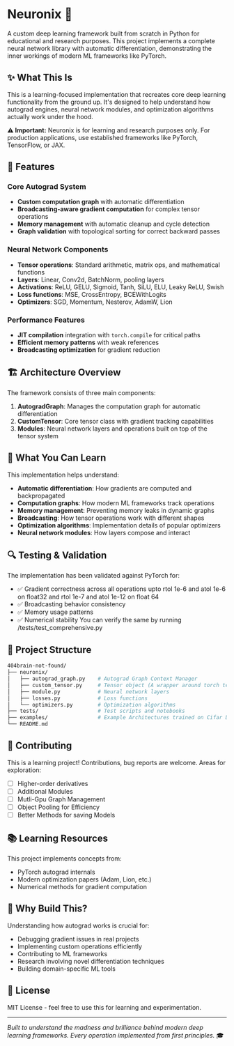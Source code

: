 # Neuronix 🧠

A custom deep learning framework built from scratch in Python for educational and research purposes. This project implements a complete neural network library with automatic differentiation, demonstrating the inner workings of modern ML frameworks like PyTorch.

## ✨ What This Is

This is a learning-focused implementation that recreates core deep learning functionality from the ground up. It's designed to help understand how autograd engines, neural network modules, and optimization algorithms actually work under the hood.

**⚠️ Important:** Neuronix is for learning and research purposes only. For production applications, use established frameworks like PyTorch, TensorFlow, or JAX.

## 🚀 Features

### Core Autograd System

- **Custom computation graph** with automatic differentiation
- **Broadcasting-aware gradient computation** for complex tensor operations
- **Memory management** with automatic cleanup and cycle detection
- **Graph validation** with topological sorting for correct backward passes

### Neural Network Components

- **Tensor operations**: Standard arithmetic, matrix ops, and mathematical functions
- **Layers**: Linear, Conv2d, BatchNorm, pooling layers
- **Activations**: ReLU, GELU, Sigmoid, Tanh, SiLU, ELU, Leaky ReLU, Swish
- **Loss functions**: MSE, CrossEntropy, BCEWithLogits
- **Optimizers**: SGD, Momentum, Nesterov, AdamW, Lion

### Performance Features

- **JIT compilation** integration with `torch.compile` for critical paths
- **Efficient memory patterns** with weak references
- **Broadcasting optimization** for gradient reduction

## 🏗️ Architecture Overview

The framework consists of three main components:

1. **AutogradGraph**: Manages the computation graph for automatic differentiation
2. **CustomTensor**: Core tensor class with gradient tracking capabilities  
3. **Modules**: Neural network layers and operations built on top of the tensor system


## 🧪 What You Can Learn

This implementation helps understand:

- **Automatic differentiation**: How gradients are computed and backpropagated
- **Computation graphs**: How modern ML frameworks track operations
- **Memory management**: Preventing memory leaks in dynamic graphs
- **Broadcasting**: How tensor operations work with different shapes
- **Optimization algorithms**: Implementation details of popular optimizers
- **Neural network modules**: How layers compose and interact


## 🔍 Testing & Validation

The implementation has been validated against PyTorch for:

- ✅ Gradient correctness across all operations upto rtol 1e-6 and atol 1e-6 on float32 and rtol 1e-7 and atol 1e-12 on float 64
- ✅ Broadcasting behavior consistency  
- ✅ Memory usage patterns
- ✅ Numerical stability
You can verify the same by running /tests/test_comprehensive.py

## 📂 Project Structure

```bash
404brain-not-found/
├── neuronix/
│   ├── autograd_graph.py    # Autograd Graph Context Manager
│   ├── custom_tensor.py     # Tensor object (A wrapper around torch tensor)
│   ├── module.py            # Neural network layers
│   ├── losses.py            # Loss functions
│   └── optimizers.py        # Optimization algorithms
├── tests/                   # Test scripts and notebooks
├── examples/                # Example Architectures trained on Cifar Datasets (To be added)
└── README.md
```

## 🤝 Contributing

This is a learning project! Contributions, bug reports are welcome. Areas for exploration:

- [ ] Higher-order derivatives
- [ ] Additional Modules
- [ ] Mutli-Gpu Graph Management
- [ ] Object Pooling for Efficiency
- [ ] Better Methods for saving Models

## 📚 Learning Resources

This project implements concepts from:

- PyTorch autograd internals
- Modern optimization papers (Adam, Lion, etc.)
- Numerical methods for gradient computation

## 🎯 Why Build This?

Understanding how autograd works is crucial for:

- Debugging gradient issues in real projects
- Implementing custom operations efficiently
- Contributing to ML frameworks
- Research involving novel differentiation techniques
- Building domain-specific ML tools

## 📄 License

MIT License - feel free to use this for learning and experimentation.

---

*Built to understand the madness and brilliance behind modern deep learning frameworks. Every operation implemented from first principles.* 🎓

